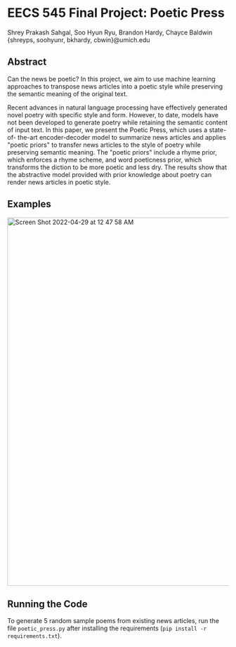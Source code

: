 # EECS 545 Final Project: Poetic Press
Shrey Prakash Sahgal, Soo Hyun Ryu, Brandon Hardy, Chayce Baldwin <br>
{shreyps, soohyunr, bkhardy, cbwin}@umich.edu

## Abstract
Can the news be poetic? In this project, we aim to use machine learning approaches to transpose news articles into a poetic style while preserving the semantic meaning of the original text.

Recent advances in natural language processing have effectively generated novel poetry with specific style and form. However, to date, models have not been developed to generate poetry while retaining the semantic content of input text. In this paper, we present the Poetic Press, which uses a state-of- the-art encoder-decoder model to summarize news articles and applies "poetic priors" to transfer news articles to the style of poetry while preserving semantic meaning. The "poetic priors" include a rhyme prior, which enforces a rhyme scheme, and word poeticness prior, which transforms the diction  to be more poetic and less dry. The results show that the abstractive model provided with prior  knowledge about poetry can render news articles in poetic style.

## Examples
<img width="839" alt="Screen Shot 2022-04-29 at 12 47 58 AM" src="https://user-images.githubusercontent.com/22246445/165886579-210f63c8-3ca7-411b-908b-ea4bcd6579a0.png">

## Running the Code
To generate 5 random sample poems from existing news articles, run the file `poetic_press.py` after installing the requirements (`pip install -r requirements.txt`).
